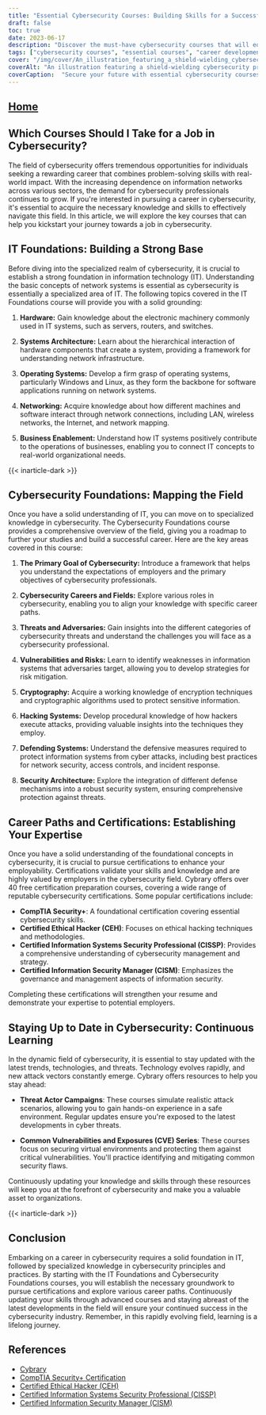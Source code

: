 ```yaml
---
title: "Essential Cybersecurity Courses: Building Skills for a Successful Career"
draft: false
toc: true
date: 2023-06-17
description: "Discover the must-have cybersecurity courses that will equip you with the skills and knowledge needed for a thriving career in the industry."
tags: ["cybersecurity courses", "essential courses", "career development", "cybersecurity training", "information security", "network security", "ethical hacking", "incident response", "security certifications", "data privacy", "compliance", "cloud security", "IoT security", "ICS security", "cybersecurity skills", "cybersecurity education", "cybersecurity career path", "cybersecurity job prospects", "cybersecurity certifications", "cybersecurity industry", "cybersecurity trends", "cybersecurity best practices", "cybersecurity job market", "cybersecurity training programs", "cybersecurity curriculum", "cybersecurity specialization", "cybersecurity learning resources", "cybersecurity online courses", "cybersecurity degree programs", "cybersecurity career opportunities"]
cover: "/img/cover/An_illustration_featuring_a_shield-wielding_cybersecurity_p.png"
coverAlt: "An illustration featuring a shield-wielding cybersecurity professional guarding digital assets against cyber threats."
coverCaption:  "Secure your future with essential cybersecurity courses."
---
```


## [Home](/cyber-security-career-playbook-start/)

## Which Courses Should I Take for a Job in Cybersecurity?

The field of cybersecurity offers tremendous opportunities for individuals seeking a rewarding career that combines problem-solving skills with real-world impact. With the increasing dependence on information networks across various sectors, the demand for cybersecurity professionals continues to grow. If you're interested in pursuing a career in cybersecurity, it's essential to acquire the necessary knowledge and skills to effectively navigate this field. In this article, we will explore the key courses that can help you kickstart your journey towards a job in cybersecurity.

## IT Foundations: Building a Strong Base

Before diving into the specialized realm of cybersecurity, it is crucial to establish a strong foundation in information technology (IT). Understanding the basic concepts of network systems is essential as cybersecurity is essentially a specialized area of IT. The following topics covered in the IT Foundations course will provide you with a solid grounding:

1. **Hardware:** Gain knowledge about the electronic machinery commonly used in IT systems, such as servers, routers, and switches.

2. **Systems Architecture:** Learn about the hierarchical interaction of hardware components that create a system, providing a framework for understanding network infrastructure.

3. **Operating Systems:** Develop a firm grasp of operating systems, particularly Windows and Linux, as they form the backbone for software applications running on network systems.

4. **Networking:** Acquire knowledge about how different machines and software interact through network connections, including LAN, wireless networks, the Internet, and network mapping.

5. **Business Enablement:** Understand how IT systems positively contribute to the operations of businesses, enabling you to connect IT concepts to real-world organizational needs.

{{< inarticle-dark >}}

## Cybersecurity Foundations: Mapping the Field

Once you have a solid understanding of IT, you can move on to specialized knowledge in cybersecurity. The Cybersecurity Foundations course provides a comprehensive overview of the field, giving you a roadmap to further your studies and build a successful career. Here are the key areas covered in this course:

1. **The Primary Goal of Cybersecurity:** Introduce a framework that helps you understand the expectations of employers and the primary objectives of cybersecurity professionals.

2. **Cybersecurity Careers and Fields:** Explore various roles in cybersecurity, enabling you to align your knowledge with specific career paths.

3. **Threats and Adversaries:** Gain insights into the different categories of cybersecurity threats and understand the challenges you will face as a cybersecurity professional.

4. **Vulnerabilities and Risks:** Learn to identify weaknesses in information systems that adversaries target, allowing you to develop strategies for risk mitigation.

5. **Cryptography:** Acquire a working knowledge of encryption techniques and cryptographic algorithms used to protect sensitive information.

6. **Hacking Systems:** Develop procedural knowledge of how hackers execute attacks, providing valuable insights into the techniques they employ.

7. **Defending Systems:** Understand the defensive measures required to protect information systems from cyber attacks, including best practices for network security, access controls, and incident response.

8. **Security Architecture:** Explore the integration of different defense mechanisms into a robust security system, ensuring comprehensive protection against threats.

## Career Paths and Certifications: Establishing Your Expertise

Once you have a solid understanding of the foundational concepts in cybersecurity, it is crucial to pursue certifications to enhance your employability. Certifications validate your skills and knowledge and are highly valued by employers in the cybersecurity field. Cybrary offers over 40 free certification preparation courses, covering a wide range of reputable cybersecurity certifications. Some popular certifications include:

- **CompTIA Security+**: A foundational certification covering essential cybersecurity skills.
- **Certified Ethical Hacker (CEH)**: Focuses on ethical hacking techniques and methodologies.
- **Certified Information Systems Security Professional (CISSP)**: Provides a comprehensive understanding of cybersecurity management and strategy.
- **Certified Information Security Manager (CISM)**: Emphasizes the governance and management aspects of information security.

Completing these certifications will strengthen your resume and demonstrate your expertise to potential employers.

## Staying Up to Date in Cybersecurity: Continuous Learning

In the dynamic field of cybersecurity, it is essential to stay updated with the latest trends, technologies, and threats. Technology evolves rapidly, and new attack vectors constantly emerge. Cybrary offers resources to help you stay ahead:

- **Threat Actor Campaigns**: These courses simulate realistic attack scenarios, allowing you to gain hands-on experience in a safe environment. Regular updates ensure you're exposed to the latest developments in cyber threats.

- **Common Vulnerabilities and Exposures (CVE) Series**: These courses focus on securing virtual environments and protecting them against critical vulnerabilities. You'll practice identifying and mitigating common security flaws.

Continuously updating your knowledge and skills through these resources will keep you at the forefront of cybersecurity and make you a valuable asset to organizations.

{{< inarticle-dark >}}

## Conclusion

Embarking on a career in cybersecurity requires a solid foundation in IT, followed by specialized knowledge in cybersecurity principles and practices. By starting with the IT Foundations and Cybersecurity Foundations courses, you will establish the necessary groundwork to pursue certifications and explore various career paths. Continuously updating your skills through advanced courses and staying abreast of the latest developments in the field will ensure your continued success in the cybersecurity industry. Remember, in this rapidly evolving field, learning is a lifelong journey.

## References

- [Cybrary](https://www.cybrary.it/)
- [CompTIA Security+ Certification](https://www.comptia.org/certifications/security)
- [Certified Ethical Hacker (CEH)](https://www.eccouncil.org/programs/certified-ethical-hacker-ceh/)
- [Certified Information Systems Security Professional (CISSP)](https://www.isc2.org/Certifications/CISSP)
- [Certified Information Security Manager (CISM)](https://www.isaca.org/credentialing/cism)
